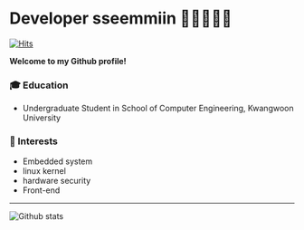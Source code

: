 # Developer sseemmiin 🏻🤷🏻‍♂️‍💻

[![Hits](https://hits.seeyoufarm.com/api/count/incr/badge.svg?url=https%3A%2F%2Fgithub.com%2Fjongja%2Fsseemmiin)](https://hits.seeyoufarm.com)  
  
**Welcome to my Github profile!**  


### :mortar_board: Education 
- Undergraduate Student in School of Computer Engineering, Kwangwoon University 

### 🌟 Interests
- Embedded system
- linux kernel
- hardware security
- Front-end


------

![Github stats](https://github-readme-stats.vercel.app/api?username=sseemmiin&show_icons=true&hide_border=true) 

